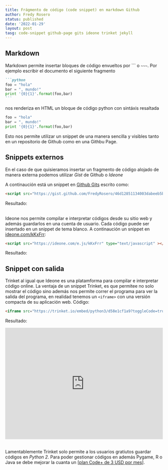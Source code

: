 ```yaml
---
title: Frágmento de código (code snippet) en markdown Github
author: Fredy Rosero
status: published
date: '2022-01-29'
layout: post
tasg: code-snippet github-page gits ideone trinket jekyll
---
```

## Markdown
Markdown permite insertar bloques de código envueltos por ``` o `~~~`. Por ejemplo escribir el documento el siguiente fragmento
~~~markdown
```python
foo = "hola"
bar = ", mundo!"
print '{0}{1}'.format(foo,bar)
```
~~~
nos renderiza en HTML un bloque de código python con sintáxis resaltada
```python
foo = "hola"
bar = ", mundo!"
print '{0}{1}'.format(foo,bar)
```
Esto nos permite utilizar un snippet de una manera sencilla y visibles tanto en un repositorio de Github como en una Githbu Page.

## Snippets externos
En el caso de que quisieramos insertar un fragmento de código alojado de manera externa podemos utilizar *Gist* de Github o *Ideone*

A continaución está un snippet en [Github Gits](https://gist.github.com/FredyRosero/46d12851134003dabeeb5b56d389e69f) escrito como:
```html
<script src="https://gist.github.com/FredyRosero/46d12851134003dabeeb5b56d389e69f.js"></script>
```
Resultado:
<script src="https://gist.github.com/FredyRosero/46d12851134003dabeeb5b56d389e69f.js"></script>

\
Ideone nos permite compilar e interpretar códigos desde su sitio web  y además guardarlos en una cuenta de usuario. Cada código puede ser insertado en un snippet de tema blanco. A continaución un snippet en [ideone.com/kKxFrr](https://ideone.com/kKxFrr):
```html
<script src="https://ideone.com/e.js/kKxFrr" type="text/javascript" ></script>
```
Resultado:
<script src="https://ideone.com/e.js/kKxFrr" type="text/javascript" ></script>

## Snippet con salida
Trinket al igual que Ideone es una platamforma para compilar e interpretar código online. La ventaja de un snippet Trinket, es que permitee no solo mostrar el código sino además nos permite correr el programa para ver la salida del programa, en realidad tenemos un `<iframe>` con una versión compacta de su aplicación web.
Código:
```html
<iframe src="https://trinket.io/embed/python3/d58e1cf1a9?toggleCode=true&runOption=run" width="100%" height="356" frameborder="0" marginwidth="0" marginheight="0" allowfullscreen></iframe>
```
Resultado:
<iframe src="https://trinket.io/embed/python3/d58e1cf1a9?toggleCode=true&runOption=run" width="100%" height="356" frameborder="0" marginwidth="0" marginheight="0" allowfullscreen></iframe>

\
Lamentablemente Trinket solo permite a los usuarios gratiutos guardar códigos en *Python 2*. Para poder gestionar códigos en además Pygame, R o Java se debe mejorar la cuanta un [[plan Code+ de 3 USD por mes]](https://trinket.io/plans).

